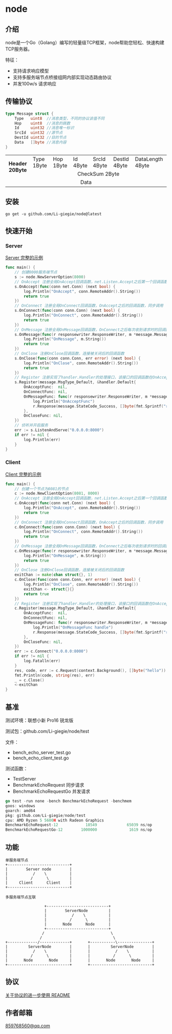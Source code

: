 # node

## 介绍
node是一个Go（Golang）编写的轻量级TCP框架，node帮助您轻松、快速构建TCP服务器。

特征：
- 支持请求响应模型
- 支持多服务端节点桥接组网内部实现动态路由协议
- 并发100w/s 请求响应

## 传输协议
```go
type Message struct {
	Type   uint8  //消息类型，不同的协议该值不同
	Hop    uint8  //消息的跳数
	Id     uint32 //消息唯一标识
	SrcId  uint32 //源节点
	DestId uint32 //目的节点
	Data   []byte //消息内容
}
```
<table >
  <tr>
    <th rowspan="2" >Header 20Byte</th>
    <td >Type 1Byte</td>
    <td >Hop 1Byte</td>
    <td >Id 4Byte</td>
    <td >SrcId 4Byte</td>
    <td >DestId 4Byte</td>
    <td >DataLength 4Byte</td>
  </tr>
  <tr >
    <td align="center" colspan="6">CheckSum 2Byte</td>
  </tr>
  <tr >
    <td align="center" colspan="7">Data</td>
  </tr>
</table>

## 安装
```
go get -u github.com/Li-giegie/node@latest
```
## 快速开始
### Server
[Server 完整的示例](example/base/server/main.go)
```go
func main() {
	// 创建8000服务端节点
	s := node.NewServerOption(8000)
	// OnAccept 注册全局OnAccept回调函数，net.Listen.Accept之后第一个回调函数，同步调用
	s.OnAccept(func(conn net.Conn) (next bool) {
		log.Println("OnAccept", conn.RemoteAddr().String())
		return true
	})
	// OnConnect 注册全局OnConnect回调函数，OnAccept之后的回调函数，同步调用
	s.OnConnect(func(conn conn.Conn) (next bool) {
		log.Println("OnConnect", conn.RemoteAddr().String())
		return true
	})
	// OnMessage 注册全局OnMessage回调函数，OnConnect之后每次收到请求时的回调函数，同步调用
	s.OnMessage(func(r responsewriter.ResponseWriter, m *message.Message) (next bool) {
		log.Println("OnMessage", m.String())
		return true
	})
	// OnClose 注册OnClose回调函数，连接被关闭后的回调函数
	s.OnClose(func(conn conn.Conn, err error) (next bool) {
		log.Println("OnClose", conn.RemoteAddr().String())
		return true
	})
	// Register 注册实现了handler.Handler的处理接口，该接口的回调函数在OnAccept、OnConnect、OnMessage、OnClose之后被回调
	s.Register(message.MsgType_Default, &handler.Default{
		OnAcceptFunc:  nil,
		OnConnectFunc: nil,
		OnMessageFunc: func(r responsewriter.ResponseWriter, m *message.Message) {
			log.Println("OnAcceptFunc")
			r.Response(message.StateCode_Success, []byte(fmt.Sprintf("response from %d: ok", s.NodeId())))
		},
		OnCloseFunc: nil,
	})
	// 侦听并开启服务
	err := s.ListenAndServe("0.0.0.0:8000")
	if err != nil {
		log.Println(err)
	}
}
```

### Client
[Client 完整的示例](example/base/client/main.go)
```go
func main() {
	// 创建一个节点为8081的节点
	c := node.NewClientOption(8081, 8000)
	// OnAccept 注册全局OnAccept回调函数，net.Listen.Accept之后第一个回调函数，同步调用
	c.OnAccept(func(conn net.Conn) (next bool) {
		log.Println("OnAccept", conn.RemoteAddr().String())
		return true
	})
	// OnConnect 注册全局OnConnect回调函数，OnAccept之后的回调函数，同步调用
	c.OnConnect(func(conn conn.Conn) (next bool) {
		log.Println("OnConnect", conn.RemoteAddr().String())
		return true
	})
	// OnMessage 注册全局OnMessage回调函数，OnConnect之后每次收到请求时的回调函数，同步调用
	c.OnMessage(func(r responsewriter.ResponseWriter, m *message.Message) (next bool) {
		log.Println("OnMessage", m.String())
		return true
	})
	// OnClose 注册OnClose回调函数，连接被关闭后的回调函数
	exitChan := make(chan struct{}, 1)
	c.OnClose(func(conn conn.Conn, err error) (next bool) {
		log.Println("OnClose", conn.RemoteAddr().String())
		exitChan <- struct{}{}
		return true
	})
	// Register 注册实现了handler.Handler的处理接口，该接口的回调函数在OnAccept、OnConnect、OnMessage、OnClose之后被回调
	c.Register(message.MsgType_Default, &handler.Default{
		OnAcceptFunc:  nil,
		OnConnectFunc: nil,
		OnMessageFunc: func(r responsewriter.ResponseWriter, m *message.Message) {
			log.Println("OnMessageFunc handle")
			r.Response(message.StateCode_Success, []byte(fmt.Sprintf("response from %d: ok", c.NodeId())))
		},
		OnCloseFunc: nil,
	})
	err := c.Connect("0.0.0.0:8000")
	if err != nil {
		log.Fatalln(err)
	}
	res, code, err := c.Request(context.Background(), []byte("hello"))
	fmt.Println(code, string(res), err)
	_ = c.Close()
	<-exitChan
}
```

## 基准
测试环境：联想小新 Pro16 锐龙版

测试包：github.com/Li-giegie/node/test

文件：
- bench_echo_server_test.go
- bench_echo_client_test.go

测试函数：
- TestServer
- BenchmarkEchoRequest 同步请求
- BenchmarkEchoRequestGo 并发请求
```go
go test -run none -bench BenchmarkEchoRequest -benchmem
goos: windows
goarch: amd64
pkg: github.com/Li-giegie/node/test
cpu: AMD Ryzen 5 5600H with Radeon Graphics
BenchmarkEchoRequest-12            18549             65039 ns/op             186 B/op          6 allocs/op
BenchmarkEchoRequestGo-12        1000000              1619 ns/op             393 B/op          7 allocs/op
```

## 功能
```
单服务端节点
+---------------------------+
|        Server node        |
|           /    \          |
|          /      \         |  
|     Client      Client    |
+---------------------------+
```
```
多服务端节点互联

                 +---------------------------+
                 |        ServerNode         |
                 |           /    \          |
                 |          /      \         |  
                 |       Node      Node      |
                 +---------------------------+
                /                             \
               /                               \
+-------------/-------------+       +-----------\---------------+
|         ServerNode        |       |         ServerNode        |
|           /    \          |       |           /    \          |
|          /      \         |       |          /      \         |  
|       Node       Node     |       |       Node       Node     |
+---------------------------+       +---------------------------+
```

## 协议
[关于协议的进一步使用 README](docs/protocol)

## 作者邮箱
[859768560@qq.com](https://mail.qq.com/cgi-bin/loginpage?s=logout)

